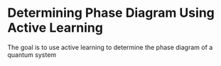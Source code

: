 # Determining Phase Diagram Using Active Learning
The goal is to use active learning to determine the phase diagram of a quantum system
